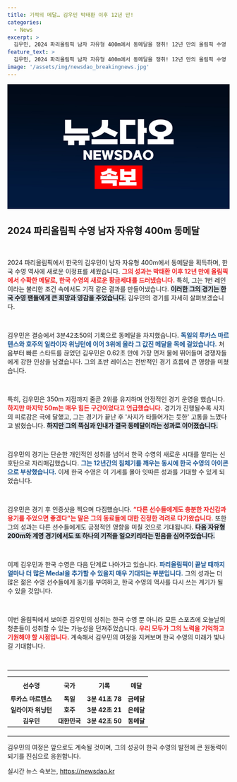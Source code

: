 ```yaml
---
title: 기적의 메달… 김우민 박태환 이후 12년 만!
categories:
  - News
excerpt: >
  김우민, 2024 파리올림픽 남자 자유형 400m에서 동메달을 쟁취! 12년 만의 올림픽 수영 메달, 1번 레인의 불리함 속에서도 각오로 이뤄낸 값진 성과. 한국 수영의 황금세대가 더 많은 기록에 도전하다!
feature_text: >
  김우민, 2024 파리올림픽 남자 자유형 400m에서 동메달을 쟁취! 12년 만의 올림픽 수영 메달, 1번 레인의 불리함 속에서도 각오로 이뤄낸 값진 성과. 한국 수영의 황금세대가 더 많은 기록에 도전하다!
image: '/assets/img/newsdao_breakingnews.jpg'
---
```


<p><img src="/assets/img/newsdao_breakingnews.jpg" alt="flaretime 속보" /></p>

<h2 data-ke-size="size26">2024 파리올림픽 수영 남자 자유형 400m 동메달</h2>

<p data-ke-size="size16">&nbsp;</p>

<p>2024 파리올림픽에서 한국의 김우민이 남자 자유형 400m에서 동메달을 획득하며, 한국 수영 역사에 새로운 이정표를 세웠습니다. <b><span style="color: #ee2323;">그의 성과는 박태환 이후 12년 만에 올림픽에서 수확한 메달로, 한국 수영의 새로운 황금세대를 드러냈습니다.</span></b> 특히, 그는 1번 레인이라는 불리한 조건 속에서도 기적 같은 결과를 만들어냈습니다. <b><span style="background-color: #21538527;">이러한 그의 경기는 한국 수영 팬들에게 큰 희망과 영감을 주었습니다.</span></b> 김우민의 경기를 자세히 살펴보겠습니다.</p>

<p data-ke-size="size16">&nbsp;</p>

<p>김우민은 결승에서 3분42초50의 기록으로 동메달을 차지했습니다. <b><span style="color: #1a5490;">독일의 루카스 마르텐스와 호주의 일라이자 위닝턴에 이어 3위에 올라 그 값진 메달을 목에 걸었습니다.</span></b> 처음부터 빠른 스타트를 끊었던 김우민은 0.62초 만에 가장 먼저 물에 뛰어들며 경쟁자들에게 강한 인상을 남겼습니다. 그의 초반 레이스는 전반적인 경기 흐름에 큰 영향을 미쳤습니다.</p>

<p data-ke-size="size16">&nbsp;</p>

<p>특히, 김우민은 350m 지점까지 줄곧 2위를 유지하며 안정적인 경기 운영을 했습니다. <b><span style="color: #ee2323;">하지만 마지막 50m는 매우 힘든 구간이었다고 언급했습니다.</span></b> 경기가 진행될수록 사지의 피로감은 극에 달했고, 그는 경기가 끝난 후 '사지가 타들어가는 듯한' 고통을 느꼈다고 밝혔습니다. <b><span style="background-color: #21538527;">하지만 그의 뚝심과 인내가 결국 동메달이라는 성과로 이어졌습니다.</span></b></p>

<p data-ke-size="size16">&nbsp;</p>

<p>김우민의 경기는 단순한 개인적인 성취를 넘어서 한국 수영의 새로운 시대를 알리는 신호탄으로 자리매김했습니다. <b><span style="color: #1a5490;">그는 12년간의 침체기를 깨우는 동시에 한국 수영의 아이콘으로 부상했습니다.</span></b> 이제 한국 수영은 이 기세를 몰아 잇따른 성과를 기대할 수 있게 되었습니다.</p>

<p data-ke-size="size16">&nbsp;</p>

<p>김우민은 경기 후 인증샷을 찍으며 다짐했습니다. <b><span style="color: #ee2323;">“다른 선수들에게도 충분한 자신감과 용기를 주었으면 좋겠다”는 말은 그의 동료들에 대한 진정한 격려로 다가왔습니다.</span></b> 또한 그의 성과는 다른 선수들에게도 긍정적인 영향을 미칠 것으로 기대됩니다. <b><span style="background-color: #21538527;">다음 자유형 200m와 계영 경기에서도 또 하나의 기적을 일으키리라는 믿음을 심어주었습니다.</span></b></p>

<p data-ke-size="size16">&nbsp;</p>

<p>이제 김우민과 한국 수영은 다음 단계로 나아가고 있습니다. <b><span style="color: #1a5490;">파리올림픽이 끝날 때까지 얼마나 더 많은 Medal을 추가할 수 있을지 매우 기대되는 부분입니다.</span></b> 그의 성과는 더 많은 젊은 수영 선수들에게 동기를 부여하고, 한국 수영의 역사를 다시 쓰는 계기가 될 수 있을 것입니다.</p>

<p data-ke-size="size16">&nbsp;</p>

<p>이번 올림픽에서 보여준 김우민의 성취는 한국 수영 뿐 아니라 모든 스포츠에 오늘날의 청춘들이 성취할 수 있는 가능성을 던져주었습니다. <b><span style="color: #ee2323;">우리 모두가 그의 노력을 기억하고 기원해야 할 시점입니다.</span></b> 계속해서 김우민의 여정을 지켜보며 한국 수영의 미래가 빛나길 기대합니다.</p>

<p data-ke-size="size16">&nbsp;</p>

<hr />

<table style="width: 100%; border-collapse: collapse; margin-bottom: 20px;">
  <tr>
    <th style="text-align: center; height: 30px;"><b>선수명</b></th>
    <th style="text-align: center; height: 30px;"><b>국가</b></th>
    <th style="text-align: center; height: 30px;"><b>기록</b></th>
    <th style="text-align: center; height: 30px;"><b>메달</b></th>
  </tr>
  <tr>
    <td style="text-align: center; height: 17px;"><b>루카스 마르텐스</b></td>
    <td style="text-align: center; height: 17px;"><b>독일</b></td>
    <td style="text-align: center; height: 17px;"><b>3분 41초 78</b></td>
    <td style="text-align: center; height: 17px;"><b>금메달</b></td>
  </tr>
  <tr>
    <td style="text-align: center; height: 17px;"><b>일라이자 위닝턴</b></td>
    <td style="text-align: center; height: 17px;"><b>호주</b></td>
    <td style="text-align: center; height: 17px;"><b>3분 42초 21</b></td>
    <td style="text-align: center; height: 17px;"><b>은메달</b></td>
  </tr>
  <tr>
    <td style="text-align: center; height: 17px;"><b>김우민</b></td>
    <td style="text-align: center; height: 17px;"><b>대한민국</b></td>
    <td style="text-align: center; height: 17px;"><b>3분 42초 50</b></td>
    <td style="text-align: center; height: 17px;"><b>동메달</b></td>
  </tr>
</table>

<hr /> 

<p>김우민의 여정은 앞으로도 계속될 것이며, 그의 성공이 한국 수영의 발전에 큰 원동력이 되기를 진심으로 응원합니다.</p>
실시간 뉴스 속보는, <a href="https://newsdao.kr" rel="dofollow">https://newsdao.kr</a>


